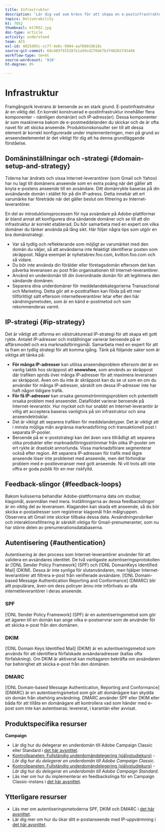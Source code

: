 ```yaml
---
title: Infrastruktur
description: 'Lär dig vad som krävs för att skapa en e-postinfrastruktur på rätt sätt. '
topics: Deliverability
kt: 7052
thumbnail: kt7052.jpg
doc-type: article
activity: understand
team: ACS
exl-id: 4025d95c-cc77-4e0c-9904-aaf60019b18c
source-git-commit: 68c403f915287e1a50cd276b67b3f48202f45446
workflow-type: tm+mt
source-wordcount: '910'
ht-degree: 0%

---
```


# Infrastruktur

Framgångsrik leverans är beroende av en stark grund. E-postinfrastruktur är en viktig del. En korrekt konstruerad e-postinfrastruktur innehåller flera komponenter - nämligen domän(er) och IP-adress(er). Dessa komponenter är som maskinerna bakom de e-postmeddelanden du skickar och de är ofta navet för att skicka anseende. Produktionskonsulter ser till att dessa element är korrekt konfigurerade under implementeringen, men på grund av anseendeelementet är det viktigt för dig att ha denna grundläggande förståelse.

## Domäninställningar och -strategi {#domain-setup-and-strategy}

Tiderna har ändrats och vissa Internet-leverantörer (som Gmail och Yahoo) har nu lagt till domänens anseende som en extra poäng när det gäller att knyta e-postens anseende till en avsändare. Ditt domänrykte baseras på din avsändande domän i stället för på din IP-adress. Detta innebär att ert varumärke har företräde när det gäller beslut om filtrering av Internet-leverantörer.

En del av introduktionsprocessen för nya avsändare på Adobe-plattformar är bland annat att konfigurera dina sändande domäner och se till att din infrastruktur är korrekt etablerad. Du bör samarbeta med en expert om vilka domäner du tänker använda på lång sikt. Här följer några tips som utgör en bra domänstrategi:

* Var så tydlig och reflekterande som möjligt av varumärket med den domän du väljer, så att användarna inte felaktigt identifierar posten som skräppost. Några exempel är nyhetsbrev.foo.com, kvitton.foo.com och så vidare.
* Du bör inte använda din förälder eller företagsdomän eftersom det kan påverka leveransen av post från organisationen till Internet-leverantörer.
* Använd en underdomän till din överordnade domän för att legitimera den sändande domänen.
* Separera dina underdomäner för meddelandekategorierna Transactional och Marketing. Detta gör att e-posttrafiken kan flöda på ett mer tillförlitligt sätt eftersom internetleverantörer letar efter den här sändningsmetoden, som är en känd e-postmetod och som rekommenderas varmt.

## IP-strategi {#ip-strategy}

Det är viktigt att utforma en välstrukturerad IP-strategi för att skapa ett gott rykte. Antalet IP-adresser och inställningar varierar beroende på er affärsmodell och era marknadsföringsmål. Samarbeta med en expert för att ta fram en tydlig strategi för att komma igång. Tänk på följande saker som är viktiga att tänka på:

* **För många IP-adresser** kan utlösa anseendeproblem eftersom det är en vanlig taktik hos skräppost att **snowshoe**, som används av skräppost där trafiken sprids över många IP-adresser för att maximera leveransen av skräppost. Även om du inte är skräppost kan du se ut som en om du använder för många IP-adresser, särskilt om dessa IP-adresser inte har haft någon tidigare trafik.
* **För få IP-adresser** kan orsaka genomströmningsproblem och potentiellt orsaka problem med anseendet. Dataflödet varierar beroende på Internet-leverantör. Hur mycket och hur snabbt en Internet-leverantör är villig att acceptera baseras vanligtvis på sin infrastruktur och sina anseendetrösklar.
* Det är viktigt att separera trafiken för meddelandetyper. Det är viktigt att i minsta möjliga mån avgränsa marknadsföring och transaktionell post i separata IP-pooler.
* Beroende på er e-poststrategi kan det även vara tillrådligt att separera olika produkter eller marknadsföringsströmmar från olika IP-pooler om ert rykte är drastiskt annorlunda. Vissa marknadsförare segmenterar också efter region. Att separera IP-adressen för trafik med lägre anseende löser inte problemet med anseende, men det förhindrar problem med e-postleveranser med gott anseende. Ni vill trots allt inte offra er goda publik för en mer riskfylld.

## Feedback-slingor {#feedback-loops}

Bakom kulisserna behandlar Adobe-plattformarna data om studsar, klagomål, avanmälan med mera. Inställningarna av dessa feedbackslingor är en viktig del av leveransen. Klaganden kan skada ett anseende, så du bör skicka e-postadresser som registrerar klagomål från målgruppen. Observera att Gmail inte skickar tillbaka dessa data. Avsändningsrubriker och interaktionsfiltrering är särskilt viktiga för Gmail-prenumeranter, som nu har större delen av prenumerationsdatabaserna.

## Autentisering {#authentication}

Autentisering är den process som Internet-leverantörer använder för att validera en avsändares identitet. De två vanligaste autentiseringsprotokollen är [!DNL Sender Policy Framework] (SPF) och [!DNL DomainKeys Identified Mail] (DKIM). Dessa är inte synliga för slutanvändaren, men hjälper Internet-leverantörer att filtrera e-post från verifierade avsändare. [!DNL Domain-based Message Authentication Reporting and Conformance] (DMARC) blir allt populärare, även om dess policyer ännu inte införlivats av alla internetleverantörer i deras anseende.

### SPF

[!DNL Sender Policy Framework] (SPF) är en autentiseringsmetod som gör att ägaren till en domän kan ange vilka e-postservrar som de använder för att skicka e-post från den domänen.

### DKIM

[!DNL Domain Keys Identified Mail] (DKIM) är en autentiseringsmetod som används för att identifiera förfalskade avsändaradresser (kallas ofta förfalskning). Om DKIM är aktiverat kan mottagaren bekräfta om avsändaren har behörighet att skicka e-post från den domänen.

### DMARC

[!DNL Domain-based Message Authentication, Reporting and Conformance] (DMARC) är en autentiseringsmetod som gör att domänägare kan skydda sin domän från obehörig användning. DMARC använder SPF eller DKIM eller båda för att tillåta en domänägare att kontrollera vad som händer med e-post som inte kan autentiseras: levererat, i karantän eller avvisat.

## Produktspecifika resurser

**Campaign**

* Lär dig hur du delegerar en underdomän till Adobe Campaign Classic eller Standard i [det här avsnittet](/help/additional-resources/ac-domain-name-setup.md).
* [Kontrollpanelen: Fullständig underdomändelegering (självstudiekurs)](https://experienceleague.adobe.com/docs/campaign-classic-learn/control-panel/subdomains-and-certificates/subdomain-delegation.html) - *Lär dig hur du delegerar en underdomän till Adobe Campaign Classic.*
* [Kontrollpanelen: Fullständig underdomändelegering (självstudiekurs)](https://experienceleague.adobe.com/docs/campaign-standard-learn/control-panel/subdomains-and-certificates/subdomain-delegation.html) - *Lär dig hur du delegerar en underdomän till Adobe Campaign Standard.*
* Läs mer om hur du implementerar en feedbackslinga för en Campaign Classic-instans i [det här avsnittet](/help/additional-resources/acc-technical-recommendations.md#feedback-loop-acc).

## Ytterligare resurser

* Läs mer om autentiseringsmetoderna SPF, DKIM och DMARC i [det här avsnittet](/help/additional-resources/authentication.md).
* Lär dig mer om hur du ökar ditt e-postanseende med IP-uppvärmning i [det här avsnittet](/help/additional-resources/increase-reputation-with-ip-warming.md).
